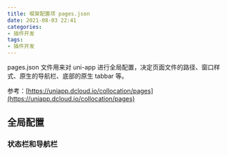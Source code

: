 ```yaml
---
title: 框架配置项 pages.json
date: 2021-08-03 22:41
categories:
- 插件开发
tags:
- 插件开发
---
```


pages.json 文件用来对 uni-app 进行全局配置，决定页面文件的路径、窗口样式、原生的导航栏、底部的原生 tabbar 等。
<!-- more -->

参考：[https://uniapp.dcloud.io/collocation/pages](https://uniapp.dcloud.io/collocation/pages)


## 全局配置

### 状态栏和导航栏
